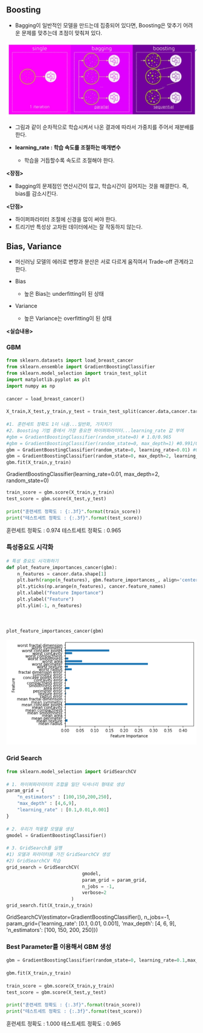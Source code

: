 ## Boosting
- Bagging이 일반적인 모델을 만드는데 집중되어 있다면, Boosting은 맞추기 어려운 문제를 맞추는데 초점이 맞춰져 있다.

![Boosting](./img/Boosting.jpg)

- 그림과 같이 순차적으로 학습시켜서 나온 결과에 따라서 가중치를 주어서 재분배를 한다.

- **learning_rate : 학습 속도를 조절하는 매개변수**
    -  학습을 거듭할수록 속도르 조절해야 한다.

**<장점>**
- Bagging의 문제점인 연산시간이 많고, 학습시간이 길어지는 것을 해결한다. 즉, bias를 감소시킨다.

**<단점>**
- 하이퍼파라미터 조절에 신경을 많이 써야 한다.
- 트리기반 특성상 고차원 데이터에서는 잘 작동하지 않는다.

## Bias, Variance
- 머신러닝 모델의 에러로 변향과 분산은 서로 다르게 움직여서 Trade-off 관계라고 한다.

- Bias 
    - 높은 Bias는 underfitting이 된 상태

- Variance
    - 높은 Variance는 overfitting이 된 상태

**<실습내용>**

### GBM

``` python
from sklearn.datasets import load_breast_cancer
from sklearn.ensemble import GradientBoostingClassifier
from sklearn.model_selection import train_test_split
import matplotlib.pyplot as plt
import numpy as np

cancer = load_breast_cancer()

X_train,X_test,y_train,y_test = train_test_split(cancer.data,cancer.target,random_state=0)

#1. 훈련세트 정확도 1이 나옴...일반화, 가지치기
#2. Boosting 기법 중에서 가장 중요한 하이퍼파라미터...learning_rate 값 부여
#gbm = GradientBoostingClassifier(random_state=0) # 1.0/0.965
#gbm = GradientBoostingClassifier(random_state=0, max_depth=1) #0.991/0.972
gbm = GradientBoostingClassifier(random_state=0, learning_rate=0.01) #0.988/0.965
gbm = GradientBoostingClassifier(random_state=0, max_depth=2, learning_rate=0.01) #0.927/0.958
gbm.fit(X_train,y_train)
```

GradientBoostingClassifier(learning_rate=0.01, max_depth=2, random_state=0)

``` python
train_score = gbm.score(X_train,y_train)
test_score = gbm.score(X_test,y_test)

print("훈련세트 정확도 : {:.3f}".format(train_score))
print("테스트세트 정확도 : {:.3f}".format(test_score))
```

훈련세트 정확도 : 0.974
테스트세트 정확도 : 0.965

### 특성중요도 시각화

``` python
# 특성 중요도 시각화하기
def plot_feature_importances_cancer(gbm):
    n_features = cancer.data.shape[1]
    plt.barh(range(n_features), gbm.feature_importances_, align='center')
    plt.yticks(np.arange(n_features), cancer.feature_names)
    plt.xlabel("Feature Importance")
    plt.ylabel("Feature")
    plt.ylim(-1, n_features)



plot_feature_importances_cancer(gbm)
```

![Boosting2](./img/Boosting2.png)

### Grid Search

``` python
from sklearn.model_selection import GridSearchCV

# 1. 하이퍼파라미터의 조합을 일단 딕셔너리 형태로 생성
param_grid = {
    "n_estimators" : [100,150,200,250],
    "max_depth" : [4,6,9],
    "learning_rate" : [0.1,0.01,0.001]
}

# 2. 우리가 적용할 모델을 생성
gmodel = GradientBoostingClassifier()

# 3. GridSearch를 실행 
#1) 모델과 파라미터를 가진 GridSearchCV 생성
#2) GridSearchCV 학습
grid_search = GridSearchCV(
                            gmodel,
                            param_grid = param_grid,
                            n_jobs = -1,
                            verbose=2
                        )
grid_search.fit(X_train,y_train)
```

GridSearchCV(estimator=GradientBoostingClassifier(), n_jobs=-1,
             param_grid={'learning_rate': [0.1, 0.01, 0.001],
                         'max_depth': [4, 6, 9],
                         'n_estimators': [100, 150, 200, 250]})

### Best Parameter를 이용해서 GBM 생성

``` python
gbm = GradientBoostingClassifier(random_state=0, learning_rate=0.1,max_depth=4,n_estimators=250)

gbm.fit(X_train,y_train)

train_score = gbm.score(X_train,y_train)
test_score = gbm.score(X_test,y_test)

print("훈련세트 정확도 : {:.3f}".format(train_score))
print("테스트세트 정확도 : {:.3f}".format(test_score))
```

훈련세트 정확도 : 1.000
테스트세트 정확도 : 0.965

